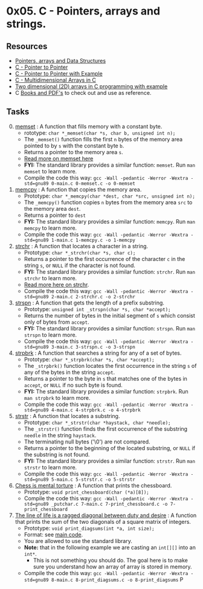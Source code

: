 # 0x05. C - Pointers, arrays and strings.

## Resources

- [Pointers, arrays and Data Structures](https://www.notion.so/C-Programming-f13cdb9661db464f8ea326c5a2654e8e)
- [C - Pointer to Pointer](https://www.tutorialspoint.com/cprogramming/c_pointer_to_pointer.htm)
- [C - Pointer to Pointer with Example](https://beginnersbook.com/2014/01/c-pointer-to-pointer/)
- [C - Multidimensional Arrays in C](https://www.tutorialspoint.com/cprogramming/c_multi_dimensional_arrays.htm)
- [Two dimensional (2D) arrays in C programming with example](https://beginnersbook.com/2014/01/2d-arrays-in-c-example/)
- C [Books and PDF's](../references) to check out and use as reference.

## Tasks

0. [memset](./0-memset.c) : A function that fills memory with a constant byte.
	- rototype: `char *_memset(char *s, char b, unsigned int n);`
	- The `_memset()` function fills the first `n` bytes of the memory area pointed to by `s` with the constant byte `b`.
	- Returns a pointer to the memory area `s`.
	- [Read more on memset here](https://www.holbertonschool.com/coding-resource-memset-in-c)
	- **FYI:** The standard library provides a similar function: `memset`. Run `man memset` to learn more.
	- Compile the code this way: `gcc -Wall -pedantic -Werror -Wextra -std=gnu89 0-main.c 0-memset.c -o 0-memset`
1. [memcpy](./1-memcpy.c) : A function that copies the memory area.
	- Prototype: `char *_memcpy(char *dest, char *src, unsigned int n);`
	- The `_memcpy()` function copies `n` bytes from the memory area `src` to the memory area `dest`.
	- Returns a pointer to `dest`
	- **FYI:** The standard library provides a similar function: `memcpy`. Run `man memcpy` to learn more.
	- Compile the code this way: `gcc -Wall -pedantic -Werror -Wextra -std=gnu89 1-main.c 1-memcpy.c -o 1-memcpy`
2. [strchr](./2-strchr.c) : A function that locates a character in a string.
	- Prototype: `char *_strchr(char *s, char c);`
	- Returns a pointer to the first occurrence of the character `c` in the string `s`, or `NULL` if the character is not found.
	- **FYI:** The standard library provides a similar function: `strchr`. Run `man strchr` to learn more.
	- [Read more here on strchr](https://stackoverflow.com/questions/41863674/how-to-write-your-own-strchr-in-c-using-pointers).
	- Compile the code this way: `gcc -Wall -pedantic -Werror -Wextra -std=gnu89 2-main.c 2-strchr.c -o 2-strchr`
3. [strspn](./3-strspn.c) : A function that gets the length of a prefix substring.
	- Prototype: `unsigned int _strspn(char *s, char *accept);`
	- Returns the number of bytes in the initial segment of `s` which consist only of bytes from `accept`.
	- **FYI:** The standard library provides a similar function: `strspn`. Run `man strspn` to learn more.
	- Compile the code this way: `gcc -Wall -pedantic -Werror -Wextra -std=gnu89 3-main.c 3-strspn.c -o 3-strspn`
4. [strpbrk](./4-strpbrk.c) : A function that searches a string for any of a set of bytes.
	- Prototype: `char *_strpbrk(char *s, char *accept);`
	- The `_strpbrk()` function locates the first occurrence in the string `s` of any of the bytes in the string `accept`.
	- Returns a pointer to the byte in `s` that matches one of the bytes in `accept`, or `NULL` if no such byte is found.
	- **FYI:**  The standard library provides a similar function: `strpbrk`. Run `man strpbrk` to learn more.
	- Compile the code this way: `gcc -Wall -pedantic -Werror -Wextra -std=gnu89 4-main.c 4-strpbrk.c -o 4-strpbrk`
5. [strstr](./5-strstr.c) : A function that locates a substring.
	- Prototype: `char *_strstr(char *haystack, char *needle);`
	- The `_strstr()`  function finds the first occurrence of the substring `needle` in the string `haystack`.
	- The terminating null bytes ('\0') are not compared.
	- Returns a pointer to the beginning of the located substring, or `NULL` if the substring is not found.
	- **FYI:** The standard library provides a similar function: `strstr`. Run `man strstr` to learn more.
	- Compile the code this way: `gcc -Wall -pedantic -Werror -Wextra -std=gnu89 5-main.c 5-strstr.c -o 5-strstr`
6. [Chess is mental torture](./7-print_chessboard.c) : A function that prints the chessboard.
	- Prototype: `void print_chessboard(char (*a)[8]);`
	- Compile the code this way: `gcc -Wall -pedantic -Werror -Wextra -std=gnu89 _putchar.c 7-main.c 7-print_chessboard.c -o 7-print_chessboard`
7. [The line of life is a ragged diagonal between duty and desire](./8-print_diagsums.c) : A function that prints the sum of the two diagonals of a square matrix of integers.
	- Prototype: `void print_diagsums(int *a, int size);`
	- Format: see [main code](./8-main.c).
	- You are allowed to use the standard library.
	- **Note:** that in the following example we are casting an `int[][]` into an `int*`.
		- This is not something you should do. The goal here is to make sure you understand how an array of array is stored in memory.
	- Compile the code this way: `gcc -Wall -pedantic -Werror -Wextra -std=gnu89 8-main.c 8-print_diagsums.c -o 8-print_diagsums`
P
